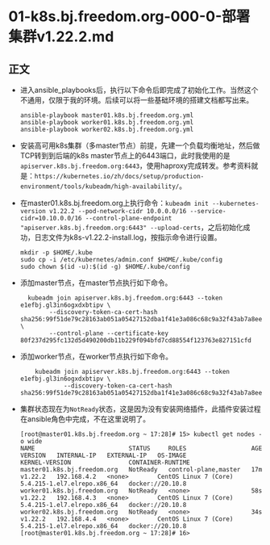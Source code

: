 # 01-k8s.bj.freedom.org-000-0-部署集群v1.22.2.md


## 正文
- 进入ansible_playbooks后，执行以下命令后即完成了初始化工作。当然这个不通用，仅限于我的环境。后续可以将一些基础环境的搭建文档都写出来。
  ```shell
  ansible-playbook master01.k8s.bj.freedom.org.yml
  ansible-playbook worker01.k8s.bj.freedom.org.yml
  ansible-playbook worker02.k8s.bj.freedom.org.yml
  ```

- 安装高可用k8s集群（多master节点）前提，先建一个负载均衡地址，然后做TCP转到到后端的k8s master节点上的6443端口，此时我使用的是`apiserver.k8s.bj.freedom.org:6443`，使用haproxy完成转发。参考资料就是：`https://kubernetes.io/zh/docs/setup/production-environment/tools/kubeadm/high-availability/`。

- 在master01.k8s.bj.freedom.org上执行命令：`kubeadm init --kubernetes-version v1.22.2 --pod-network-cidr 10.0.0.0/16 --service-cidr=10.10.0.0/16 --control-plane-endpoint "apiserver.k8s.bj.freedom.org:6443" --upload-certs`，之后初始化成功，日志文件为k8s-v1.22.2-install.log，按指示命令进行设置。  
    ```shell
    mkdir -p $HOME/.kube 
    sudo cp -i /etc/kubernetes/admin.conf $HOME/.kube/config  
    sudo chown $(id -u):$(id -g) $HOME/.kube/config
    ```
    
- 添加master节点，在master节点执行如下命令。
    ```shell
      kubeadm join apiserver.k8s.bj.freedom.org:6443 --token e1efbj.gl3in6ogxdxbtipv \
            --discovery-token-ca-cert-hash sha256:99f51de79c28163ab051a05427152dba1f41e3a086c68c9a32f43ab7a8ee3bee \
            --control-plane --certificate-key 80f237d295fc132d5d490200db11b229f094bfd7cd88554f123763e827151cfd
    ```

- 添加worker节点，在worker节点执行如下命令。
    ```shell
        kubeadm join apiserver.k8s.bj.freedom.org:6443 --token e1efbj.gl3in6ogxdxbtipv \
                --discovery-token-ca-cert-hash sha256:99f51de79c28163ab051a05427152dba1f41e3a086c68c9a32f43ab7a8ee3bee 
    ```

- 集群状态现在为`NotReady`状态，这是因为没有安装网络插件，此插件安装过程在ansible角色中完成，不在这里说明了。
    ```shell
    [root@master01.k8s.bj.freedom.org ~ 17:28]# 15> kubectl get nodes -o wide
    NAME                          STATUS     ROLES                  AGE   VERSION   INTERNAL-IP   EXTERNAL-IP   OS-IMAGE                KERNEL-VERSION                CONTAINER-RUNTIME
    master01.k8s.bj.freedom.org   NotReady   control-plane,master   17m   v1.22.2   192.168.4.2   <none>        CentOS Linux 7 (Core)   5.4.215-1.el7.elrepo.x86_64   docker://20.10.8
    worker01.k8s.bj.freedom.org   NotReady   <none>                 58s   v1.22.2   192.168.4.3   <none>        CentOS Linux 7 (Core)   5.4.215-1.el7.elrepo.x86_64   docker://20.10.8
    worker02.k8s.bj.freedom.org   NotReady   <none>                 34s   v1.22.2   192.168.4.4   <none>        CentOS Linux 7 (Core)   5.4.215-1.el7.elrepo.x86_64   docker://20.10.8
    [root@master01.k8s.bj.freedom.org ~ 17:28]# 16> 
    ```